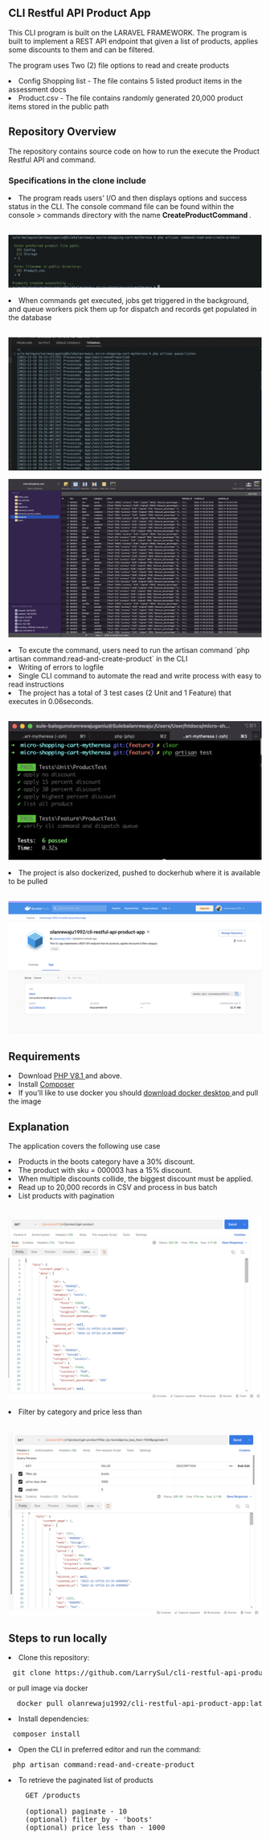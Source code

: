 ## CLI Restful API Product App


This CLI program is built on the LARAVEL FRAMEWORK. The program is built to implement a REST API endpoint that given a list of products, applies some discounts to them and can be filtered.


<p> The program uses Two (2) file options to read and create products </p>

<li> Config Shopping list - The file contains 5 listed product items in the assessment docs </li>

<li> Product.csv - The file contains randomly generated 20,000 product items stored in the public path  </li>


## Repository Overview 

The repository contains source code on how to run the execute the Product Restful API and command. 

### Specifications in the clone include

<li> The program reads users' I/O  and then displays options and success status in the CLI. The console command file can be found within the console > commands directory with the name <b> CreateProductCommand </b>. </li> </br>

![Screenshot of read write operation via the CLI](https://github.com/LarrySul/cli-restful-api-product-app/blob/feature/public/screenshots/process.png)

<li>  When commands get executed, jobs get triggered in the background, and queue workers pick them up for dispatch and records get populated in the database</li> <br>

![Screenshot of background jobs](https://github.com/LarrySul/cli-restful-api-product-app/blob/feature/public/screenshots/job.png)

![Screenshot of database records](https://github.com/LarrySul/cli-restful-api-product-app/blob/feature/public/screenshots/database.png)


<li>To excute the command, users need to run the artisan command `php artisan command:read-and-create-product` in the CLI </li>

<li> Writing of errors to logfile </li>

<li> Single CLI command to automate the read and write process with easy to read instructions </li>

<li> The project has a total of 3 test cases (2 Unit and 1 Feature) that executes in 0.06seconds. </li> <br>

![Screenshot of test cases ](https://github.com/LarrySul/cli-restful-api-product-app/blob/feature/public/screenshots/test.png)

<li> The project is also dockerized, pushed to dockerhub where it is available to be pulled </li> <br>

![Screenshot of dockerized project ](https://github.com/LarrySul/cli-restful-api-product-app/blob/feature/public/screenshots/docker.png)

## Requirements 

<li> Download <a href="https://www.php.net/downloads.php"> PHP V8.1 </a> and above. </li>

<li> Install <a href="https://getcomposer.org/download/"> Composer </a> </li>

<li> If you'll like to use docker you should <a href="https://www.docker.com/products/docker-desktop/" >download docker desktop </a> and pull the image </li>


## Explanation

The application covers the following use case

<li> Products in the boots category have a 30% discount.</li>
<li> The product with sku = 000003 has a 15% discount. </li>
<li> When multiple discounts collide, the biggest discount must be applied. </li>
<li> Read up to 20,000 records in CSV and process in bus batch </li>
<li> List products with pagination </li> <br>

![Screenshot of pagination product list ](https://github.com/LarrySul/cli-restful-api-product-app/blob/feature/public/screenshots/list.png)


<li > Filter by category and price less than </li> <br>

![Screenshot of query result ](https://github.com/LarrySul/cli-restful-api-product-app/blob/feature/public/screenshots/query.png)


## Steps to run locally 

<li> Clone this repository: </li>

<pre> git clone https://github.com/LarrySul/cli-restful-api-product-app </pre> or pull image via docker

<pre>  docker pull olanrewaju1992/cli-restful-api-product-app:latest </pre>

<li> Install dependencies: </li>

<pre> composer install </pre>

<li> Open the CLI in preferred editor and run the command: </li>

<pre> php artisan command:read-and-create-product </pre>

<li> To retrieve the paginated list of products  </li>

<pre>
    GET /products 

    (optional) paginate - 10 
    (optional) filter_by - 'boots' 
    (optional) price_less_than - 1000
</pre>
